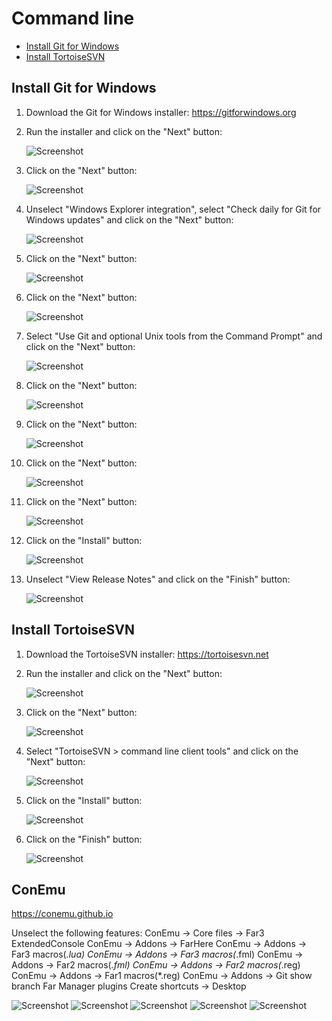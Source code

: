 # Command line

- [Install Git for Windows](#install-git-for-windows)
- [Install TortoiseSVN](#install-tortoisesvn)

## Install Git for Windows

1. Download the Git for Windows installer: https://gitforwindows.org

1. Run the installer and click on the "Next" button:

    ![Screenshot](images/git_for_windows_01.png?raw=true)

1. Click on the "Next" button:

    ![Screenshot](images/git_for_windows_02.png?raw=true)

1. Unselect "Windows Explorer integration", select "Check daily for Git for Windows updates" and click on the "Next" button:

    ![Screenshot](images/git_for_windows_03.png?raw=true)

1. Click on the "Next" button:

    ![Screenshot](images/git_for_windows_04.png?raw=true)

1. Click on the "Next" button:

    ![Screenshot](images/git_for_windows_05.png?raw=true)

1. Select "Use Git and optional Unix tools from the Command Prompt" and click on the "Next" button:

    ![Screenshot](images/git_for_windows_06.png?raw=true)

1. Click on the "Next" button:

    ![Screenshot](images/git_for_windows_07.png?raw=true)

1. Click on the "Next" button:

    ![Screenshot](images/git_for_windows_08.png?raw=true)

1. Click on the "Next" button:

    ![Screenshot](images/git_for_windows_09.png?raw=true)

1. Click on the "Next" button:

    ![Screenshot](images/git_for_windows_10.png?raw=true)

1. Click on the "Install" button:

    ![Screenshot](images/git_for_windows_11.png?raw=true)

1. Unselect "View Release Notes" and click on the "Finish" button:

    ![Screenshot](images/git_for_windows_12.png?raw=true)

## Install TortoiseSVN

1. Download the TortoiseSVN installer: https://tortoisesvn.net

1. Run the installer and click on the "Next" button:

    ![Screenshot](images/tortoisesvn_01.png?raw=true)

1. Click on the "Next" button:

    ![Screenshot](images/tortoisesvn_02.png?raw=true)

1. Select "TortoiseSVN > command line client tools" and click on the "Next" button:

    ![Screenshot](images/tortoisesvn_03.png?raw=true)

1. Click on the "Install" button:

    ![Screenshot](images/tortoisesvn_04.png?raw=true)

1. Click on the "Finish" button:

    ![Screenshot](images/tortoisesvn_05.png?raw=true)

## ConEmu
https://conemu.github.io

Unselect the following features:
ConEmu -> Core files -> Far3 ExtendedConsole
ConEmu -> Addons -> FarHere
ConEmu -> Addons -> Far3 macros(*.lua)
ConEmu -> Addons -> Far3 macros(*.fml)
ConEmu -> Addons -> Far2 macros(*.fml)
ConEmu -> Addons -> Far2 macros(*.reg)
ConEmu -> Addons -> Far1 macros(*.reg)
ConEmu -> Addons -> Git show branch
Far Manager plugins
Create shortcuts -> Desktop

![Screenshot](images/conemu_01.png?raw=true)
![Screenshot](images/conemu_02.png?raw=true)
![Screenshot](images/conemu_03.png?raw=true)
![Screenshot](images/conemu_04.png?raw=true)
![Screenshot](images/conemu_05.png?raw=true)
